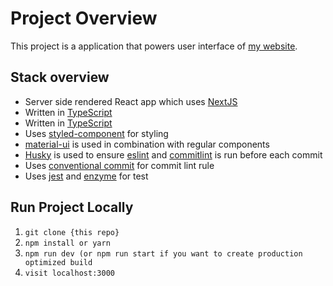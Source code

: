 # Project Overview
This project is a application that powers user interface of [my website](https://www.yunjaeoh.com).

## Stack overview
- Server side rendered React app which uses [NextJS](https://nextjs.org/)
- Written in [TypeScript](https://github.com/microsoft/TypeScript)
- Written in [TypeScript](https://github.com/microsoft/TypeScript)
- Uses [styled-component](https://github.com/styled-components) for styling 
- [material-ui](https://github.com/mui-org/material-ui) is used in combination with regular components
- [Husky](https://www.npmjs.com/package/husky) is used to ensure [eslint](https://github.com/eslint/eslint) and [commitlint](https://www.npmjs.com/package/@commitlint/cli) is run before each commit
- Uses [conventional commit](https://www.npmjs.com/package/@commitlint/config-conventional) for commit lint rule
- Uses [jest](https://jestjs.io/en/) and [enzyme](https://enzymejs.github.io/enzyme/) for test


## Run Project Locally
1. `git clone {this repo}`
2. `npm install or yarn`
3. `npm run dev (or npm run start if you want to create production optimized build`
4. `visit localhost:3000`
